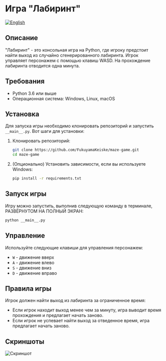 # Игра "Лабиринт"

[![English](https://img.shields.io/badge/lang-English-blue)](README_EN.md)

## Описание

"Лабиринт" - это консольная игра на Python, где игроку предстоит найти выход из случайно сгенерированного лабиринта. Игрок управляет персонажем с помощью клавиш WASD. На прохождение лабиринта отводится одна минута.

## Требования

- Python 3.6 или выше
- Операционная система: Windows, Linux, macOS

## Установка

Для запуска игры необходимо клонировать репозиторий и запустить `__main__.py`. Вот шаги для установки:

1. Клонировать репозиторий:
   ```sh
   git clone https://github.com/FukuyamaKeiske/maze-game.git
   cd maze-game
   ```

2. (Опционально) Установить зависимости, если вы используете Windows:
   ```sh
   pip install -r requirements.txt
   ```

## Запуск игры

Игру можно запустить, выполнив следующую команду в терминале, РАЗВЁРНУТОМ НА ПОЛНЫЙ ЭКРАН:

```sh
python __main__.py
```

## Управление

Используйте следующие клавиши для управления персонажем:

- `W` - движение вверх
- `A` - движение влево
- `S` - движение вниз
- `D` - движение вправо

## Правила игры

Игрок должен найти выход из лабиринта за ограниченное время:

- Если игрок находит выход менее чем за минуту, игра выводит время прохождения и предлагает начать заново.
- Если игрок не успевает найти выход за отведенное время, игра предлагает начать заново.

## Скриншоты

![Скриншот](https://github.com/user-attachments/assets/0a1ac12d-2da2-4a57-993c-6c749427c117)
